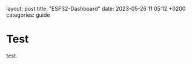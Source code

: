layout: post
title: "ESP32-Dashboard"
date: 2023-05-26 11:05:12 +0200
categories: guide

# Test
test.